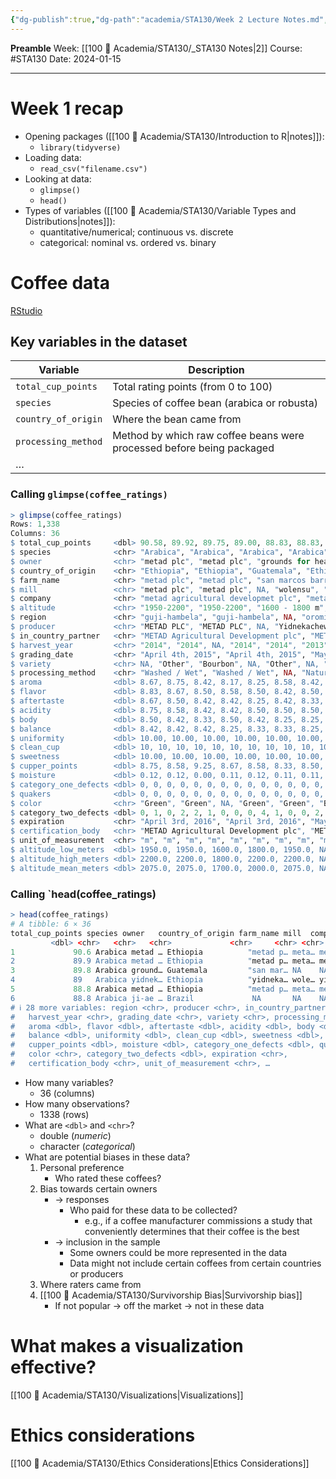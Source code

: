 ```yaml
---
{"dg-publish":true,"dg-path":"academia/STA130/Week 2 Lecture Notes.md","permalink":"/academia/sta-130/week-2-lecture-notes/","created":"2024-01-15T22:38:37.596-05:00","updated":"2024-01-17T12:38:19.942-05:00"}
---
```


**Preamble**
Week: [[100 📒 Academia/STA130/_STA130 Notes\|2]]
Course: #STA130
Date: 2024-01-15

---
# Week 1 recap

- Opening packages ([[100 📒 Academia/STA130/Introduction to R\|notes]]):
	- `library(tidyverse)`
- Loading data:
	- `read_csv("filename.csv")`
- Looking at data:
	- `glimpse()`
	- `head()`
- Types of variables ([[100 📒 Academia/STA130/Variable Types and Distributions\|notes]]):
	- quantitative/numerical; continuous vs. discrete
	- categorical: nominal vs. ordered vs. binary

# Coffee data

[RStudio](https://r.datatools.utoronto.ca/user/rach.deng@mail.utoronto.ca/rstudio/)

## Key variables in the dataset

| Variable | Description |
| ---- | ---- |
| `total_cup_points` | Total rating points (from 0 to 100) |
| `species` | Species of coffee bean (arabica or robusta) |
| `country_of_origin` | Where the bean came from |
| `processing_method` | Method by which raw coffee beans were processed before being packaged |
| … ||

### Calling `glimpse(coffee_ratings)`

```r
> glimpse(coffee_ratings)
Rows: 1,338
Columns: 36
$ total_cup_points     <dbl> 90.58, 89.92, 89.75, 89.00, 88.83, 88.83, 88.75…
$ species              <chr> "Arabica", "Arabica", "Arabica", "Arabica", "Ar…
$ owner                <chr> "metad plc", "metad plc", "grounds for health a…
$ country_of_origin    <chr> "Ethiopia", "Ethiopia", "Guatemala", "Ethiopia"…
$ farm_name            <chr> "metad plc", "metad plc", "san marcos barrancas…
$ mill                 <chr> "metad plc", "metad plc", NA, "wolensu", "metad…
$ company              <chr> "metad agricultural developmet plc", "metad agr…
$ altitude             <chr> "1950-2200", "1950-2200", "1600 - 1800 m", "180…
$ region               <chr> "guji-hambela", "guji-hambela", NA, "oromia", "…
$ producer             <chr> "METAD PLC", "METAD PLC", NA, "Yidnekachew Dabe…
$ in_country_partner   <chr> "METAD Agricultural Development plc", "METAD Ag…
$ harvest_year         <chr> "2014", "2014", NA, "2014", "2014", "2013", "20…
$ grading_date         <chr> "April 4th, 2015", "April 4th, 2015", "May 31st…
$ variety              <chr> NA, "Other", "Bourbon", NA, "Other", NA, "Other…
$ processing_method    <chr> "Washed / Wet", "Washed / Wet", NA, "Natural / …
$ aroma                <dbl> 8.67, 8.75, 8.42, 8.17, 8.25, 8.58, 8.42, 8.25,…
$ flavor               <dbl> 8.83, 8.67, 8.50, 8.58, 8.50, 8.42, 8.50, 8.33,…
$ aftertaste           <dbl> 8.67, 8.50, 8.42, 8.42, 8.25, 8.42, 8.33, 8.50,…
$ acidity              <dbl> 8.75, 8.58, 8.42, 8.42, 8.50, 8.50, 8.50, 8.42,…
$ body                 <dbl> 8.50, 8.42, 8.33, 8.50, 8.42, 8.25, 8.25, 8.33,…
$ balance              <dbl> 8.42, 8.42, 8.42, 8.25, 8.33, 8.33, 8.25, 8.50,…
$ uniformity           <dbl> 10.00, 10.00, 10.00, 10.00, 10.00, 10.00, 10.00…
$ clean_cup            <dbl> 10, 10, 10, 10, 10, 10, 10, 10, 10, 10, 10, 10,…
$ sweetness            <dbl> 10.00, 10.00, 10.00, 10.00, 10.00, 10.00, 10.00…
$ cupper_points        <dbl> 8.75, 8.58, 9.25, 8.67, 8.58, 8.33, 8.50, 9.00,…
$ moisture             <dbl> 0.12, 0.12, 0.00, 0.11, 0.12, 0.11, 0.11, 0.03,…
$ category_one_defects <dbl> 0, 0, 0, 0, 0, 0, 0, 0, 0, 0, 0, 0, 0, 0, 0, 0,…
$ quakers              <dbl> 0, 0, 0, 0, 0, 0, 0, 0, 0, 0, 0, 0, 0, 0, 0, 0,…
$ color                <chr> "Green", "Green", NA, "Green", "Green", "Bluish…
$ category_two_defects <dbl> 0, 1, 0, 2, 2, 1, 0, 0, 0, 4, 1, 0, 0, 2, 2, 0,…
$ expiration           <chr> "April 3rd, 2016", "April 3rd, 2016", "May 31st…
$ certification_body   <chr> "METAD Agricultural Development plc", "METAD Ag…
$ unit_of_measurement  <chr> "m", "m", "m", "m", "m", "m", "m", "m", "m", "m…
$ altitude_low_meters  <dbl> 1950.0, 1950.0, 1600.0, 1800.0, 1950.0, NA, NA,…
$ altitude_high_meters <dbl> 2200.0, 2200.0, 1800.0, 2200.0, 2200.0, NA, NA,…
$ altitude_mean_meters <dbl> 2075.0, 2075.0, 1700.0, 2000.0, 2075.0, NA, NA,…
```

### Calling `head(coffee_ratings)

```r
> head(coffee_ratings)
# A tibble: 6 × 36
total_cup_points species owner   country_of_origin farm_name mill  company altitude
		 <dbl> <chr>   <chr>   <chr>             <chr>     <chr> <chr>   <chr>   
1             90.6 Arabica metad … Ethiopia          "metad p… meta… metad … 1950-22…
2             89.9 Arabica metad … Ethiopia          "metad p… meta… metad … 1950-22…
3             89.8 Arabica ground… Guatemala         "san mar… NA    NA      1600 - …
4             89   Arabica yidnek… Ethiopia          "yidneka… wole… yidnek… 1800-22…
5             88.8 Arabica metad … Ethiopia          "metad p… meta… metad … 1950-22…
6             88.8 Arabica ji-ae … Brazil             NA       NA    NA      NA      
# ℹ 28 more variables: region <chr>, producer <chr>, in_country_partner <chr>,
#   harvest_year <chr>, grading_date <chr>, variety <chr>, processing_method <chr>,
#   aroma <dbl>, flavor <dbl>, aftertaste <dbl>, acidity <dbl>, body <dbl>,
#   balance <dbl>, uniformity <dbl>, clean_cup <dbl>, sweetness <dbl>,
#   cupper_points <dbl>, moisture <dbl>, category_one_defects <dbl>, quakers <dbl>,
#   color <chr>, category_two_defects <dbl>, expiration <chr>,
#   certification_body <chr>, unit_of_measurement <chr>, …
```

- How many variables?
	- 36 (columns)
- How many observations?
	- 1338 (rows)
- What are `<dbl>` and `<chr>`?
	- double (*numeric*)
	- character (*categorical*)
- What are potential biases in these data?
	1. Personal preference
		- Who rated these coffees?
	2. Bias towards certain owners
		- → responses
			- Who paid for these data to be collected?
				- e.g., if a coffee manufacturer commissions a study that conveniently determines that their coffee is the best
		- → inclusion in the sample
			- Some owners could be more represented in the data
			- Data might not include certain coffees from certain countries or producers
	3. Where raters came from
	4. [[100 📒 Academia/STA130/Survivorship Bias\|Survivorship bias]]
		- If not popular → off the market → not in these data

# What makes a visualization effective?

[[100 📒 Academia/STA130/Visualizations\|Visualizations]]

# Ethics considerations

[[100 📒 Academia/STA130/Ethics Considerations\|Ethics Considerations]]
